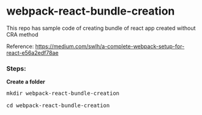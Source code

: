 # webpack-react-bundle-creation
This repo has sample code of creating bundle of react app created without CRA method

Reference: https://medium.com/swlh/a-complete-webpack-setup-for-react-e56a2edf78ae

<h3>Steps:</h3>
<b>Create a folder</b><br />
<pre>mkdir webpack-react-bundle-creation<br />
cd webpack-react-bundle-creation</pre>
